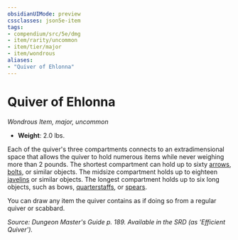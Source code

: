 ```yaml
---
obsidianUIMode: preview
cssclasses: json5e-item
tags:
- compendium/src/5e/dmg
- item/rarity/uncommon
- item/tier/major
- item/wondrous
aliases: 
- "Quiver of Ehlonna"
---
```

# Quiver of Ehlonna
*Wondrous Item, major, uncommon*  

- **Weight**: 2.0 lbs.

Each of the quiver's three compartments connects to an extradimensional space that allows the quiver to hold numerous items while never weighing more than 2 pounds. The shortest compartment can hold up to sixty [arrows](5E2014官方资源/items/arrow.md), [bolts](5E2014官方资源/items/crossbow-bolt.md), or similar objects. The midsize compartment holds up to eighteen [javelins](5E2014官方资源/items/javelin.md) or similar objects. The longest compartment holds up to six long objects, such as bows, [quarterstaffs](5E2014官方资源/items/quarterstaff.md), or [spears](5E2014官方资源/items/spear.md).

You can draw any item the quiver contains as if doing so from a regular quiver or scabbard.

*Source: Dungeon Master's Guide p. 189. Available in the SRD (as 'Efficient Quiver').*